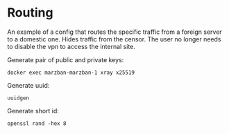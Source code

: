 # Routing
An example of a config that routes the specific traffic from a foreign server to a domestic one. Hides traffic from the censor. The user no longer needs to disable the vpn to access the internal site.


Generate pair of public and private keys:
```
docker exec marzban-marzban-1 xray x25519
```

Generate uuid:
```
uuidgen
```

Generate short id:
```
openssl rand -hex 8
```
